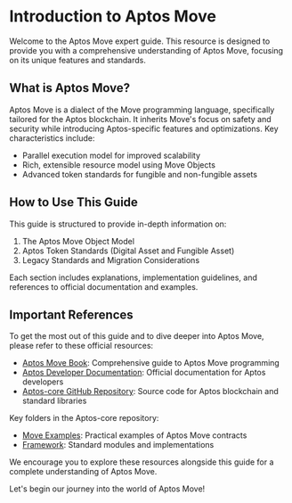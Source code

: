 # Introduction to Aptos Move

Welcome to the Aptos Move expert guide. This resource is designed to provide you with a comprehensive understanding of Aptos Move, focusing on its unique features and standards.

## What is Aptos Move?

Aptos Move is a dialect of the Move programming language, specifically tailored for the Aptos blockchain. It inherits Move's focus on safety and security while introducing Aptos-specific features and optimizations. Key characteristics include:

- Parallel execution model for improved scalability
- Rich, extensible resource model using Move Objects
- Advanced token standards for fungible and non-fungible assets

## How to Use This Guide

This guide is structured to provide in-depth information on:

1. The Aptos Move Object Model
2. Aptos Token Standards (Digital Asset and Fungible Asset)
3. Legacy Standards and Migration Considerations

Each section includes explanations, implementation guidelines, and references to official documentation and examples.

## Important References

To get the most out of this guide and to dive deeper into Aptos Move, please refer to these official resources:

- [Aptos Move Book](https://aptos.dev/en/build/smart-contracts/book): Comprehensive guide to Aptos Move programming
- [Aptos Developer Documentation](https://aptos.dev/): Official documentation for Aptos developers
- [Aptos-core GitHub Repository](https://github.com/aptos-labs/aptos-core): Source code for Aptos blockchain and standard libraries

Key folders in the Aptos-core repository:
- [Move Examples](https://github.com/aptos-labs/aptos-core/tree/main/aptos-move/move-examples): Practical examples of Aptos Move contracts
- [Framework](https://github.com/aptos-labs/aptos-core/tree/main/aptos-move/framework): Standard modules and implementations

We encourage you to explore these resources alongside this guide for a complete understanding of Aptos Move.

Let's begin our journey into the world of Aptos Move!
